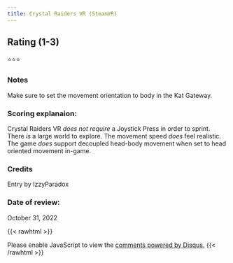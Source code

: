 ```yaml
---
title: Crystal Raiders VR (SteamVR)
---
```


## Rating (1-3)
⭐⭐⭐

### Notes
Make sure to set the movement orientation to body in the Kat Gateway.

### Scoring explanaion:
Crystal Raiders VR *does not require* a Joystick Press in order to sprint.
There *is* a large world to explore.
The movement speed *does* feel realistic.
The game *does* support decoupled head-body movement when set to head oriented movement in-game.

### Credits
Entry by IzzyParadox

### Date of review:
October 31, 2022

{{< rawhtml >}}
<div id="disqus_thread"></div>
<script>
    /*
    var disqus_config = function () {
    this.page.url = PAGE_URL;  // Replace PAGE_URL with your page's canonical URL variable
    this.page.identifier = PAGE_IDENTIFIER; // Replace PAGE_IDENTIFIER with your page's unique identifier variable
    };
    */
    
    (function() { // DON'T EDIT BELOW THIS LINE
    var d = document, s = d.createElement('script');
    s.src = 'https://katdb.disqus.com/embed.js';
    s.setAttribute('data-timestamp', +new Date());
    (d.head || d.body).appendChild(s);
    })();
</script>
<noscript>Please enable JavaScript to view the <a href="https://disqus.com/?ref_noscript">comments powered by Disqus.</a></noscript>
{{< /rawhtml >}}
